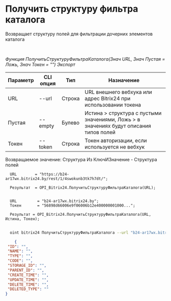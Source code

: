 ﻿---
sidebar_position: 27
---

# Получить структуру фильтра каталога
 Возвращает структуру полей для фильтрации дочерних элементов каталога




<br/>


*Функция ПолучитьСтруктуруФильтраКаталога(Знач URL, Знач Пустая = Ложь, Знач Токен = "") Экспорт*

  | Параметр | CLI опция | Тип | Назначение |
  |-|-|-|-|
  | URL | --url | Строка | URL внешнего вебхука или адрес Bitrix24 при использовании токена |
  | Пустая | --empty | Булево | Истина > структура с пустыми значениями, Ложь > в значениях будут описания типов полей |
  | Токен | --token | Строка | Токен авторизации, если используется не вебхук |

  
  Возвращаемое значение:   Структура Из КлючИЗначение - Структура полей 


```bsl title="Пример кода"
  URL        = "https://b24-ar17wx.bitrix24.by/rest/1/4swokunb3tk7h7dt/";
  
  Результат  = OPI_Bitrix24.ПолучитьСтруктуруФильтраКаталога(URL);
  
  
  URL         = "b24-ar17wx.bitrix24.by";
  Токен       = "56898d66006e9f06006b12e400000001000...";
  
  Результат = OPI_Bitrix24.ПолучитьСтруктуруФильтраКаталога(URL, Истина, Токен);
```
	


```sh title="Пример команды CLI"
    
  oint bitrix24 ПолучитьСтруктуруФильтраКаталога --url "b24-ar17wx.bitrix24.by" --empty %empty% --token "56898d66006e9f06006b12e400000001000..."

```

```json title="Результат"
    {
 "ID": "",
 "NAME": "",
 "TYPE": "",
 "CODE": "",
 "STORAGE_ID": "",
 "PARENT_ID": "",
 "CREATE_TIME": "",
 "UPDATE_TIME": "",
 "DELETE_TIME": "",
 "DELETED_TYPE": ""
}
```
